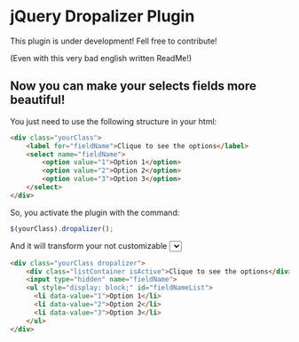 jQuery Dropalizer Plugin
========================

This plugin is under development! Fell free to contribute!

(Even with this very bad english written ReadMe!)

## Now you can make your selects fields more beautiful!

You just need to use the following structure in your html:

```html
<div class="yourClass">
	<label for="fieldName">Clique to see the options</label>
	<select name="fieldName">
		<option value="1">Option 1</option>
		<option value="2">Option 2</option>
		<option value="3">Option 3</option>
	</select>
</div>
```

So, you activate the plugin with the command:

```javascript
$(yourClass).dropalizer();
```

And it will transform your not customizable <select> tag into a group of div and ul wich you can style with normal CSS:

```html
<div class="yourClass dropalizer">
	<div class="listContainer isActive">Clique to see the options</div>
	<input type="hidden" name="fieldName">
	<ul style="display: block;" id="fieldNameList">
	  <li data-value="1">Option 1</li>
	  <li data-value="2">Option 2</li>
	  <li data-value="3">Option 3</li>
	</ul>
</div>
```





